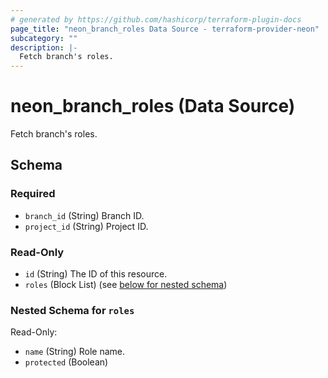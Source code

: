 ```yaml
---
# generated by https://github.com/hashicorp/terraform-plugin-docs
page_title: "neon_branch_roles Data Source - terraform-provider-neon"
subcategory: ""
description: |-
  Fetch branch's roles.
---
```


# neon_branch_roles (Data Source)

Fetch branch's roles.



<!-- schema generated by tfplugindocs -->
## Schema

### Required

- `branch_id` (String) Branch ID.
- `project_id` (String) Project ID.

### Read-Only

- `id` (String) The ID of this resource.
- `roles` (Block List) (see [below for nested schema](#nestedblock--roles))

<a id="nestedblock--roles"></a>
### Nested Schema for `roles`

Read-Only:

- `name` (String) Role name.
- `protected` (Boolean)
